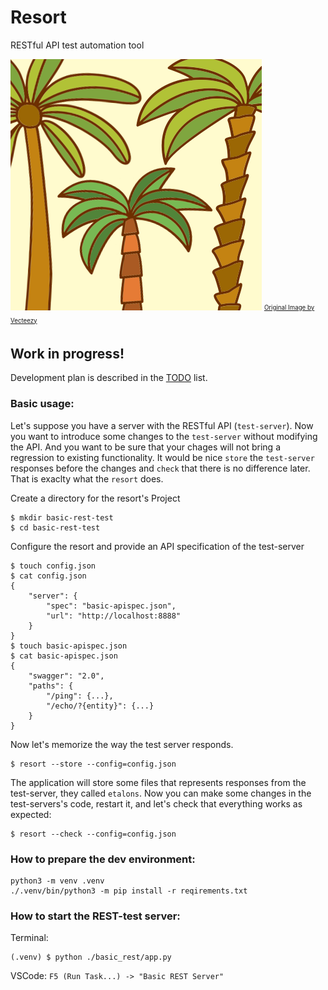 # Resort
RESTful API test automation tool


![resort logo](https://github.com/againagainst/resort/blob/master/data/icons/resort_edit.png?raw=true)
<sub><sup>[Original Image by Vecteezy](https://www.vecteezy.com/vector-art/146821-palm-tree-collection-vectors)</sup></sub>

## Work in progress!
Development plan is described in the [TODO](TODO.md) list.

### Basic usage:
Let's suppose you have a server with the RESTful API (`test-server`). Now you want to introduce some changes to the `test-server` without modifying the API. And you want to be sure that your chages will not bring a regression to existing functionality. It would be nice `store` the `test-server` responses before the changes and `check` that there is no difference later. That is exaclty what the `resort` does.

Create a directory for the resort's Project
```
$ mkdir basic-rest-test
$ cd basic-rest-test
```
Configure the resort and provide an API specification of the test-server
```
$ touch config.json
$ cat config.json
{
    "server": {
        "spec": "basic-apispec.json",
        "url": "http://localhost:8888"
    }
}
$ touch basic-apispec.json
$ cat basic-apispec.json
{
    "swagger": "2.0",
    "paths": {
        "/ping": {...},
        "/echo/?{entity}": {...}
    }
}
```
Now let's memorize the way the test server responds.
```
$ resort --store --config=config.json
```
The application will store some files that represents responses from the test-server, they called `etalons`.
Now you can make some changes in the test-servers's code, restart it, and let's check that everything works as expected:
```
$ resort --check --config=config.json
```

### How to prepare the dev environment:
```
python3 -m venv .venv
./.venv/bin/python3 -m pip install -r reqirements.txt
```

### How to start the REST-test server:
Terminal: 
```
(.venv) $ python ./basic_rest/app.py
```

VSCode: `F5 (Run Task...) -> "Basic REST Server"`


